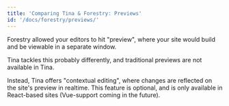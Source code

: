 ```yaml
---
title: 'Comparing Tina & Forestry: Previews'
id: '/docs/forestry/previews/'
---
```


Forestry allowed your editors to hit "preview", where your site would build and be viewable in a separate window.

Tina tackles this probably differently, and traditional previews are not available in Tina.

Instead, Tina offers "contextual editing", where changes are reflected on the site's preview in realtime. This feature is optional, and is only available in React-based sites (Vue-support coming in the future).
